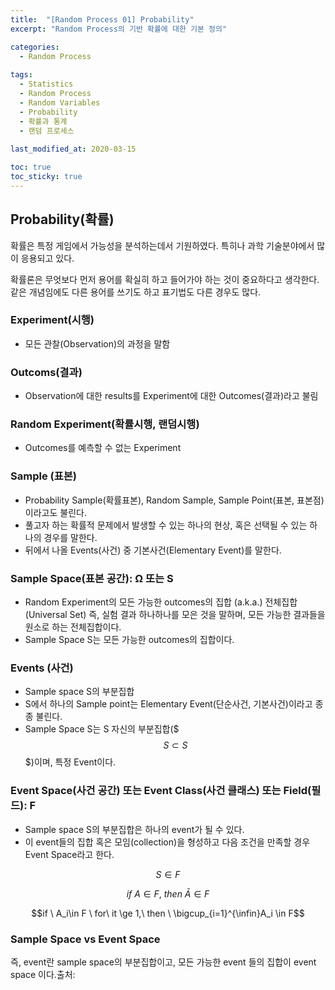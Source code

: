 ```yaml
---
title:  "[Random Process 01] Probability"
excerpt: "Random Process의 기반 확률에 대한 기본 정의"

categories:
  - Random Process
  
tags:
  - Statistics
  - Random Process
  - Random Variables
  - Probability
  - 확률과 통계
  - 랜덤 프로세스
  
last_modified_at: 2020-03-15

toc: true
toc_sticky: true
---
```



## Probability(확률)

확률은 특정 게임에서 가능성을 분석하는데서 기원하였다. 특히나 과학 기술분야에서 많이 응용되고 있다.

확률론은 무엇보다 먼저 용어를 확실히 하고 들어가야 하는 것이 중요하다고 생각한다. 같은 개념임에도 다른 용어를 쓰기도 하고 표기법도 다른 경우도 많다. 

### Experiment(시행)
- 모든 관찰(Observation)의 과정을 말함


### Outcoms(결과)
- Observation에 대한 results를 Experiment에 대한 Outcomes(결과)라고 불림


### Random Experiment(확률시행, 랜덤시행)

- Outcomes를 예측할 수 없는 Experiment


### Sample (표본)

- Probability Sample(확률표본), Random Sample, Sample Point(표본, 표본점) 이라고도 불린다.
- 풀고자 하는 확률적 문제에서 발생할 수 있는 하나의 현상, 혹은 선택될 수 있는 하나의 경우를 말한다.
- 뒤에서 나올 Events(사건) 중 기본사건(Elementary Event)를 말한다.


### Sample Space(표본 공간): Ω 또는 S

- Random Experiment의 모든 가능한 outcomes의 집합 (a.k.a.) 전체집합 (Universal Set)
즉, 실험 결과 하나하나를 모은 것을 말하며, 모든 가능한 결과들을 원소로 하는 전체집합이다.
- Sample Space S는 모든 가능한 outcomes의 집합이다.


### Events (사건)

- Sample space S의 부분집합
- S에서 하나의 Sample point는 Elementary Event(단순사건, 기본사건)이라고 종종 불린다.
- Sample Space S는 S 자신의 부분집합($$$ S \subset S $$$)이며, 특정 Event이다.


### Event Space(사건 공간) 또는 Event Class(사건 클래스) 또는 Field(필드): F

- Sample space S의 부분집합은 하나의 event가 될 수 있다.
- 이 event들의 집합 혹은 모임(collection)을 형성하고 다음 조건을 만족할 경우 Event Space라고 한다.

$$S \in F$$

$$if \ A\in F, \ then \ \bar{A} \in F$$

$$if \ A_i\in F \ for\ it \ge 1,\ then \ \bigcup_{i=1}^{\infin}A_i  \in F$$


### Sample Space  vs  Event Space

즉, event란 sample space의 부분집합이고, 모든 가능한 event 들의 집합이 event space 이다.출처:
